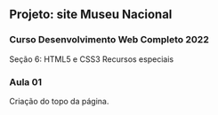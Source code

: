 ## Projeto: site Museu Nacional
### Curso Desenvolvimento Web Completo 2022
Seção 6: HTML5 e CSS3 Recursos especiais

### Aula 01
Criação do topo da página.